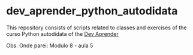# dev_aprender_python_autodidata

This repository consists of scripts related to classes and exercises of the curso Python autodidata of the [Dev Aprender](https://devaprender.com/)

Obs. Onde parei: Modulo 8 - aula 5




















